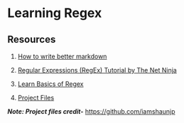 # Learning Regex

## Resources 

1. [How to write better markdown](markdown.md) 
   
2. [Regular Expressions (RegEx) Tutorial by The Net Ninja](https://www.youtube.com/playlist?list=PL4cUxeGkcC9g6m_6Sld9Q4jzqdqHd2HiD)

3. [Learn Basics of Regex](regex.md)

4. [Project Files](https://github.com/iamshaunjp/regex-playlist)

***Note: Project files credit-*** https://github.com/iamshaunjp